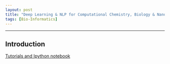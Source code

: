 ```yaml
---
layout: post
title: "Deep Learning & NLP for Computational Chemistry, Biology & Nano-materials"
tags: [Bio-Informatics]
---
```


<script type="text/x-mathjax-config">
MathJax.Hub.Config({
  tex2jax: {inlineMath: [['$','$'], ['\\(','\\)']]}
});
</script>
<script type="text/javascript" async
  src="https://cdnjs.cloudflare.com/ajax/libs/mathjax/2.7.1/MathJax.js?config=TeX-AMS_HTML">
</script>

<ul id="toc"></ul>

---

## Introduction

[Tutorials and Ipython notebook](https://github.com/BarathiGanesh-HB/DeepChem-Workshop)
